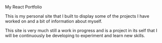 My React Portfolio

This is my personal site that I built to display some of the projects I have worked on and a bit of information about myself.

This site is very much still a work in progress and is a project in its self that I will be continuously be developing to experiment and learn new skills.
